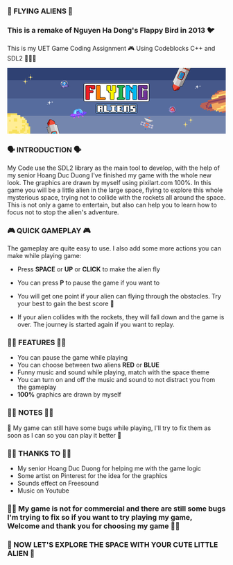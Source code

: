### 👾 FLYING ALIENS 👾
### This is a remake of Nguyen Ha Dong's Flappy Bird in 2013 🐦
This is my UET Game Coding Assignment 🎮 Using Codeblocks C++ and SDL2 🧑🏻‍💻 

![My Image](https://github.com/duckysayhello/Flying-Aliens/blob/main/image/introduce.png)

### 🗣️ INTRODUCTION 🗣️
My Code use the SDL2 library as the main tool to develop, with the help of my senior Hoang Duc Duong I've finished my game with the whole new look. The graphics are drawn by myself using pixilart.com 100%. In this game you will be a little alien in the large space, flying to explore this whole mysterious space, trying not to collide with the rockets all around the space. This is not only a game to entertain, but also can help you to learn how to focus not to stop the alien's adventure.

### 🎮 QUICK GAMEPLAY 🎮
The gameplay are quite easy to use. I also add some more actions you can make while playing game:
- Press <b>SPACE</b> or <b>UP</b> or <b>CLICK</b> to make the alien fly
- You can press <b>P</b> to pause the game if you want to

- You will get one point if your alien can flying through the obstacles. Try your best to gain the best score 🥰
- If your alien collides with the rockets, they will fall down and the game is over. The journey is started again if you want to replay.

### 🤌🏻 FEATURES 🤌🏻
- You can pause the game while playing
- You can choose between two aliens <b>RED</b> or <b>BLUE</b>
- Funny music and sound while playing, match with the space theme
- You can turn on and off the music and sound to not distract you from the gameplay
- <b>100%</b> graphics are drawn by myself

### 🤏🏻 NOTES 🤏🏻
🥲 My game can still have some bugs while playing, I'll try to fix them as soon as I can so you can play it better 🥰

### 🫰🏻 THANKS TO 🫰🏻
- My senior Hoang Duc Duong for helping me with the game logic
- Some artist on Pinterest for the idea for the graphics
- Sounds effect on Freesound
- Music on Youtube

### 👍🏻 My game is not for commercial and there are still some bugs I'm trying to fix so if you want to try playing my game, Welcome and thank you for choosing my game 👍🏻
### 👾 NOW LET'S EXPLORE THE SPACE WITH YOUR CUTE LITTLE ALIEN 👾
